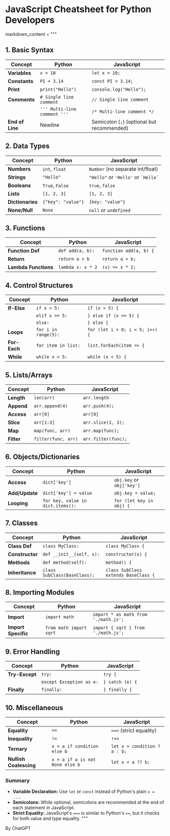 # JavaScript Cheatsheet for Python Developers

markdown_content = """

## 1. Basic Syntax

| Concept         | Python                         | JavaScript                        |
|-----------------|--------------------------------|-----------------------------------|
| **Variables**   | `x = 10`                       | `let x = 10;`                     |
| **Constants**   | `PI = 3.14`                    | `const PI = 3.14;`                |
| **Print**       | `print("Hello")`               | `console.log("Hello");`           |
| **Comments**    | `# Single line comment`        | `// Single line comment`          |
|                 | `''' Multi-line comment '''`   | `/* Multi-line comment */`        |
| **End of Line** | Newline                        | Semicolon (`;`) (optional but recommended) |

## 2. Data Types

| Concept         | Python                         | JavaScript                        |
|-----------------|--------------------------------|-----------------------------------|
| **Numbers**     | `int`, `float`                 | `Number` (no separate int/float)  |
| **Strings**     | `"Hello"`                      | `"Hello"` or `'Hello'` or `` `Hello` `` |
| **Booleans**    | `True`, `False`                | `true`, `false`                   |
| **Lists**       | `[1, 2, 3]`                    | `[1, 2, 3]`                       |
| **Dictionaries**| `{"key": "value"}`             | `{key: "value"}`                  |
| **None/Null**   | `None`                         | `null` or `undefined`             |

## 3. Functions

| Concept              | Python                                     | JavaScript                              |
|----------------------|--------------------------------------------|-----------------------------------------|
| **Function Def**     | `def add(a, b):`                           | `function add(a, b) {`                  |
| **Return**           | `return a + b`                             | `return a + b;`                         |
| **Lambda Functions** | `lambda x: x * 2`                          | `(x) => x * 2;`                         |

## 4. Control Structures

| Concept         | Python                         | JavaScript                        |
|-----------------|--------------------------------|-----------------------------------|
| **If-Else**     | `if x > 5:`                    | `if (x > 5) {`                    |
|                 | `elif x == 5:`                 | `} else if (x == 5) {`            |
|                 | `else:`                        | `} else {`                        |
| **Loops**       | `for i in range(5):`           | `for (let i = 0; i < 5; i++) {`   |
| **For-Each**    | `for item in list:`            | `list.forEach(item => {`          |
| **While**       | `while x < 5:`                 | `while (x < 5) {`                 |

## 5. Lists/Arrays

| Concept         | Python                         | JavaScript                        |
|-----------------|--------------------------------|-----------------------------------|
| **Length**      | `len(arr)`                     | `arr.length`                      |
| **Append**      | `arr.append(4)`                | `arr.push(4);`                    |
| **Access**      | `arr[0]`                       | `arr[0]`                          |
| **Slice**       | `arr[1:3]`                     | `arr.slice(1, 3);`                |
| **Map**         | `map(func, arr)`               | `arr.map(func);`                  |
| **Filter**      | `filter(func, arr)`            | `arr.filter(func);`               |

## 6. Objects/Dictionaries

| Concept         | Python                         | JavaScript                        |
|-----------------|--------------------------------|-----------------------------------|
| **Access**      | `dict['key']`                  | `obj.key` or `obj['key']`         |
| **Add/Update**  | `dict['key'] = value`          | `obj.key = value;`                |
| **Looping**     | `for key, value in dict.items():` | `for (let key in obj) {`        |

## 7. Classes

| Concept         | Python                                     | JavaScript                        |
|-----------------|--------------------------------------------|-----------------------------------|
| **Class Def**   | `class MyClass:`                           | `class MyClass {`                 |
| **Constructor** | `def __init__(self, x):`                   | `constructor(x) {`                |
| **Methods**     | `def method(self):`                        | `method() {`                      |
| **Inheritance** | `class SubClass(BaseClass):`               | `class SubClass extends BaseClass {` |

## 8. Importing Modules

| Concept         | Python                         | JavaScript                        |
|-----------------|--------------------------------|-----------------------------------|
| **Import**      | `import math`                  | `import * as math from './math.js';` |
| **Import Specific** | `from math import sqrt`    | `import { sqrt } from './math.js';` |

## 9. Error Handling

| Concept         | Python                         | JavaScript                        |
|-----------------|--------------------------------|-----------------------------------|
| **Try-Except**  | `try:`                         | `try {`                           |
|                 | `except Exception as e:`       | `} catch (e) {`                   |
| **Finally**     | `finally:`                     | `} finally {`                     |

## 10. Miscellaneous

| Concept         | Python                         | JavaScript                        |
|-----------------|--------------------------------|-----------------------------------|
| **Equality**    | `==`                           | `===` (strict equality)           |
| **Inequality**  | `!=`                           | `!==`                             |
| **Ternary**     | `x = a if condition else b`    | `let x = condition ? a : b;`      |
| **Nullish Coalescing** | `x = a if a is not None else b` | `let x = a ?? b;`           |

### Summary

- **Variable Declaration:** Use `let` or `const` instead of Python's plain `x = ...`.
- **Semicolons:** While optional, semicolons are recommended at the end of each statement in JavaScript.
- **Strict Equality:** JavaScript's `===` is similar to Python's `==`, but it checks for both value and type equality.
"""

By ChatGPT